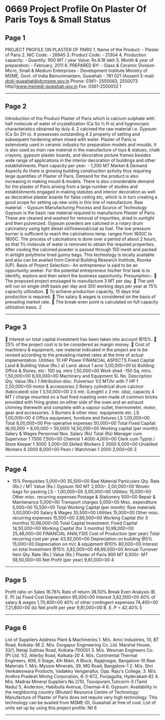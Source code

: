 # 0669 Project Profile On Plaster Of Paris Toys & Small Status

## Page 1

PROJECT PROFILE ON PLASTER OF PARIS 1. Name of the Product: - Plaster of Paris 2. NIC Code: - 26945 3. Product Code: - 21304 4. Production capacity: - Quantity: 900 MT / year Value: Rs.6.18 lakh 5. Month & year of preparation: - February, 2011 6. PREPARED BY: - Glass & Ceramic Division Micro, Small & Medium Enterprises - Development Institute Ministry of MSME, Govt. of India Bamunimaidam, Guwahati - 781 021 (Assam) E-mail: dcdi-guwahati@dcmsme.gov.in Phone: 0361- 2550083, 2550073 http//www.msmedi-guwahati.gov.in Fax: 0361-2550052 1

---

## Page 2

Introduction of the Product Plaster of Paris which is calcium sulphate with half molecule of water of crystallization (Ca So ½ H o) and hygroscopic characteristics obtained by duly 4. 2 calcined the raw material i.e. Gypsum (Ca So 2H o). It possesses outstanding 4 2 property of setting and subsequent hardening when mixed with water. Plaster of Paris is extensively used in ceramic industry for preparation models and moulds. It is also used as main raw material in the manufacture of toys & statues, chalk crayons, gypsum plaster boards, and decorative picture frames besides wide range of applications in the interior decoration of buildings and other establishments. Plant capacity per year: - 1,200 MT Market & Demand Aspects As there is growing building construction activity thus requiring large quantities of Plaster of Paris. Demand for the product is also increasing in making mould & models. There is also considerable demand for the plaster of Paris arising from a large number of studies and establishments engaged in making statutes and interior decoration as well as decorative plaster boards for false ceiling etc, which is in turn creating a good scope for setting up new units in this line of manufacture. Raw material: - Gypsum Manufacturing Process and Source of Technology Gypsum is the basic raw material required to manufacture Plaster of Paris. These are cleaned and washed for removal of impurities, dried in sunlight and then pulverized. Gypsum powders are calcined in a rotary drum calcinatory using light diesel oil/firewood/coal as fuel. The low pressure burner is sufficient to reach the calcinations temp. ranges from 1600C to 1800C. The process of calcinations is done over a period of about 2 hours, so that 1½ molecule of water is removed to obtain the required properties. After cooling the calcined powder is passed through 150 mesh and packed in airtight polythene lined gunny bags. This technology is locally available and also can be availed from Central Building Research Institute, Roorke (UP). Basis of Project Selection:- An entrepreneur is said to be an opportunity seeker. For the potential entrepreneur his/her first task is to identify, explore and then select the business opportunity. Presumption:-  The proposed project envisaged to manufacture 3 MT per day.  The unit will run on single shift basis per day and 300 working days per year at 75% capacity utilization.  To achieve production capacity, 15 days trial production is required.  The salary & wages is considered on the basis of prevailing market rate.  The break-even point is calculated on full capacity utilization basis. 2

---

## Page 3

 Interest on total capital investment has been taken into account @15%.  25% of the project cost is to be considered as margin money.  Cost of machinery & equipment, raw material indicated in the project are to be revised according to the prevailing market rates at the time of actual implementation. Utilities: 10 HP Power FINANCIAL ASPECTS Fixed Capital Land & Building Value (Rs.) a) Land: about 1 acre 3,00,000=00 b) Building: Office & Stores, etc- 100 sq. mtrs 1,50,000=00 Work shed -150 Sq. mtrs. 1,50,000=00 6,00,000=00 Machinery and Equipment Sl. No. Description Qty. Value (Rs.) 1 Attribution disc. Pulverisor 1/2 MT/hr with 7 HP 1 2,50,000=00 motor & accessories 2 Rotary cylindrical drum calcinor (fabricated) size 1 3,50,000=00 2.5 mtr. (Length) x 2 mtr. (dia), capacity 4 MT / charge mounted on a fuel fired roasting oven made of common bricks provided with firing grates on either side of the oven and an exhaust chimney therewith and complete with a vapour outlet, thermometer, motor, gear and accessories. 3 Burners & other misc. equipments etc. LS 1,00,000=00 4 Office equipment, furniture and fixtures LS 1,00,000=00 Total 8,00,000=00 Pre-operative expenses 50,000=00 Total Fixed Capital: (6,00,000 + 8,00,000 + 50,000) 14,50,000=00 Working capital (per month): Salary & Wages Personnel Nos. Salary (Rs) Total (Rs) Manager cum Supervisor 1 7500 7,500=00 Chemist 1 4000 4,000=00 Clerk cum Typist / Store Keeper 1 3000 3,000=00 Skilled Workers 2 3000 6,000=00 Unskilled Workers 4 2000 8,000=00 Peon / Watchman 1 2000 2,000=00 3

---

## Page 4

+ 15% Perquisites 5,000=00 35,500=00 Raw Material Particulars Qty. Rate (Rs.) / MT Value (Rs.) Gypsum 100 MT 2,000/- 2,00,000=00 Woven bags for packing LS - 1,00,000=00 3,00,000=00 Utilities: 15,000=00 Other misc. recurring expenses Postage & Stationery 500=00 Repair & Maintenance 5,000=00 Transport charges 5,000=00 Misc. expenditure 5,000=00 15,500=00 Total Working Capital (per month): Raw materials 3,00,000=00 Salary & Wages 35,500=00 Utilities 15,000=00 Other misc. recurring expenses 15,500=00 3,66,000=00 Working Capital (for 3 months) 10,98,000=00 Total Capital Investment: Fixed Capital 14,50,000=00 Working Capital (for 3 months) 10,98,000=00 25,48,000=00 FINANCIAL ANALYSIS Cost of Production (per year) Total recurring cost per year 43,92,000=00 Depreciation on building @5% 15,000=00 Depreciation on m/c & equipment @10% 80,000=00 Interest on total Investment @15% 3,82,000=00 48,69,000=00 Annual Turnover Item Qty. Rate (Rs.) Value (Rs.) Plaster of Paris 900 MT 6,500/- MT 58,50,000=00 Net Profit (per year) 9,81,000=00 4

---

## Page 5

Profit ratio on Sales 16.76% Rate of return 38.50% Break Even Analysis (B. E. P) (a) Fixed Cost Depreciation 95,000=00 Interest 3,82,000=00 40% of salary & wages 1,70,400=00 40% of other contingent expenses 74,400=00 7,21,800=00 (b) Net profit per year 9,81,000=00 B. E. P = 42.40% 5

---

## Page 6

List of Suppliers Address Plant & Machineries 1. M/s. Amic Industries, 10, BT Road, Kolkata-36 2. M/s. Durgapur Engineering Co. Ltd. Marshal House, 33/1, Netaji Subhas Road, Kolkata-700001 3. M/s. Wesman Engineers Co. (P) Ltd. 1/2, Allerby Road, Kolkata-20 4. M/s. Continental Thermal Engineers, 806, II Stage, 4th Main, A Block, Rajajinagar, Bangalore-10 Raw Materials 1. M/s. Mysore Minerals, 39, MG Road, Bangalore-1 2. M/s. Shri Venkateswara Products, Vadakku Venganallur, Opp. Raju's College, 3. M/s. Andhra Pradesh Mining Corporation, 6-3-672, Punjagutta, Hyderabad-82 4. M/s. Madras Mineral Suppliers No.2/10, Toovipuram,Tuticorin-3 (Tamil Nadu) 5, Anderson, Habibulla Avenue, Chennai-4 6. Gypsum: Availability in the neighboring country (Bhutan) Resource Centre of Technology: Manufacture of Plaster of Paris does not require very high technology. This technology can be availed from MSME-DI, Guwahati at free of cost. List of units set up by using this project profile: Nil 6

---
